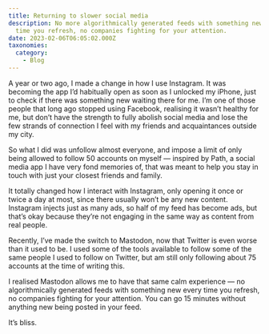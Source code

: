 ```yaml
---
title: Returning to slower social media
description: No more algorithmically generated feeds with something new every
  time you refresh, no companies fighting for your attention.
date: 2023-02-06T06:05:02.000Z
taxonomies:
  category:
    - Blog
---
```


A year or two ago, I made a change in how I use Instagram. It was becoming the app I’d habitually open as soon as I unlocked my iPhone, just to check if there was something new waiting there for me. I’m one of those people that long ago stopped using Facebook, realising it wasn’t healthy for me, but don’t have the strength to fully abolish social media and lose the few strands of connection I feel with my friends and acquaintances outside my city.

So what I did was unfollow almost everyone, and impose a limit of only being allowed to follow 50 accounts on myself — inspired by Path, a social media app I have very fond memories of, that was meant to help you stay in touch with just your closest friends and family.

It totally changed how I interact with Instagram, only opening it once or twice a day at most, since there usually won’t be any new content. Instagram injects just as many ads, so half of my feed has become ads, but that’s okay because they’re not engaging in the same way as content from real people.

Recently, I’ve made the switch to Mastodon, now that Twitter is even worse than it used to be. I used some of the tools available to follow some of the same people I used to follow on Twitter, but am still only following about 75 accounts at the time of writing this.

I realised Mastodon allows me to have that same calm experience — no algorithmically generated feeds with something new every time you refresh, no companies fighting for your attention. You can go 15 minutes without anything new being posted in your feed.

It’s bliss.